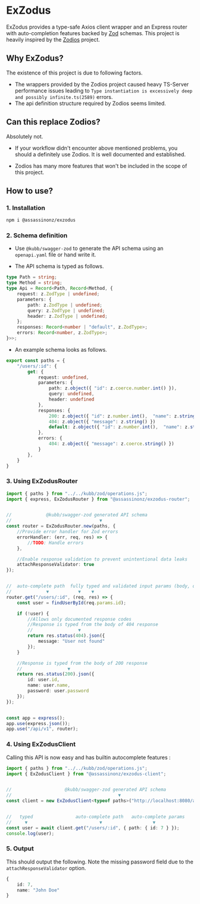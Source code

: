 # ExZodus

ExZodus provides a type-safe Axios client wrapper and an Express router with auto-completion features backed by [Zod](https://github.com/colinhacks/zod) schemas. This project is heavily inspired by the [Zodios](https://www.zodios.org) project.

## Why ExZodus?

The existence of this project is due to following factors.

- The wrappers provided by the Zodios project caused heavy TS-Server performance issues leading to `Type instantiation is excessively deep and possibly infinite.ts(2589)` errors.
- The api definition structure required by Zodios seems limited.

## Can this replace Zodios?
Absolutely not.

- If your workflow didn't encounter above mentioned problems, you should a definitely use Zodios. It is well documented and established.

- Zodios has many more features that won't be included in the scope of this project.

## How to use?

### 1. Installation
```bash
npm i @assassinonz/exzodus
```

### 2. Schema definition
- Use `@kubb/swagger-zod` to generate the API schema using an `openapi.yaml` file or hand write it.

- The API schema is typed as follows.
```typescript
type Path = string;
type Method = string;
type Api = Record<Path, Record<Method, {
    request: z.ZodType | undefined;
    parameters: {
        path: z.ZodType | undefined;
        query: z.ZodType | undefined;
        header: z.ZodType | undefined;
    };
    responses: Record<number | "default", z.ZodType>;
    errors: Record<number, z.ZodType>;
}>>;
```

- An example schema looks as follows.
```typescript
export const paths = {
    "/users/:id": {
        get: {
            request: undefined,
            parameters: {
                path: z.object({ "id": z.coerce.number.int() }),
                query: undefined,
                header: undefined
            },
            responses: {
                200: z.object({ "id": z.number.int(),  "name": z.string() }),
                404: z.object({ "message": z.string() })
                default: z.object({ "id": z.number.int(),  "name": z.string() })
            },
            errors: {
                404: z.object({ "message": z.coerce.string() })
            }
        },
    }
}
```

### 3. Using ExZodusRouter

```typescript
import { paths } from "../../kubb/zod/operations.js";
import { express, ExZodusRouter } from "@assassinonz/exzodus-router";


//             @kubb/swagger-zod generated API schema
//                                 ▼
const router = ExZodusRouter.new(paths, {
    //Provide error handler for Zod errors
    errorHandler: (err, req, res) => {
        //TODO: Handle errors
    },

    //Enable response validation to prevent unintentional data leaks
    attachResponseValidator: true
});


//  auto-complete path  fully typed and validated input params (body, query, params)
//             ▼           ▼    ▼
router.get("/users/:id", (req, res) => {
    const user = findUserById(req.params.id);

    if (!user) {
        //Allows only documented response codes
        //Response is typed from the body of 404 response
        //                 ▼
        return res.status(404).json({
            message: "User not found"
        });
    }

    //Response is typed from the body of 200 response
    //                 ▼
    return res.status(200).json({
        id: user.id,
        name: user.name,
        password: user.password
    });
});


const app = express();
app.use(express.json());
app.use("/api/v1", router);
```
### 4. Using ExZodusClient
Calling this API is now easy and has builtin autocomplete features :  
  
```typescript
import { paths } from "../../kubb/zod/operations.js";
import { ExZodusClient } from "@assassinonz/exzodus-client";


//                    @kubb/swagger-zod generated API schema
//                                        ▼
const client = new ExZodusClient<typeof paths>("http://localhost:8080/api/v1");


//   typed                auto-complete path   auto-complete params
//     ▼                           ▼                   ▼
const user = await client.get("/users/:id", { path: { id: 7 } });
console.log(user);
```

### 5. Output
This should output the following. Note the missing password field due to the `attachResponseValidator` option.
```typescript
{
    id: 7,
    name: "John Doe"
}
```